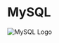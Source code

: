 # MySQL

![MySQL Logo](https://s3.amazonaws.com/intranet-projects-files/holbertonschool-sysadmin_devops/280/KkrkDHT.png)

